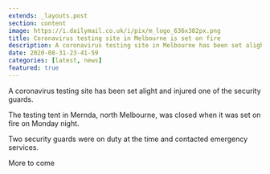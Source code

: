 ```yaml
---
extends: _layouts.post
section: content
image: https://i.dailymail.co.uk/i/pix/m_logo_636x382px.png 
title: Coronavirus testing site in Melbourne is set on fire 
description: A coronavirus testing site in Melbourne has been set alight and injured one of the security guards. 
date: 2020-08-31-23-41-59 
categories: [latest, news] 
featured: true 
--- 
```

A coronavirus testing site has been set alight and injured one of the security guards. 

The testing tent in Mernda, north Melbourne, was closed when it was set on fire on Monday night. 

Two security guards were on duty at the time and contacted emergency services. 

More to come 

